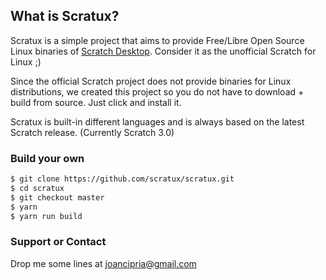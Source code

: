 ## What is Scratux?
Scratux is a simple project that aims to provide Free/Libre Open Source Linux binaries of [Scratch Desktop](https://scratch.mit.edu/download). Consider it as the unofficial Scratch for Linux ;)

Since the official Scratch project does not provide binaries for Linux distributions, we created this project so you do not have to download + build from source. Just click and install it.

Scratux is built-in different languages and is always based on the latest Scratch release. (Currently Scratch 3.0)

### Build your own

```sh
$ git clone https://github.com/scratux/scratux.git
$ cd scratux
$ git checkout master
$ yarn
$ yarn run build
```

### Support or Contact

Drop me some lines at joancipria@gmail.com
